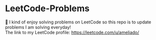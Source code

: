 # LeetCode-Problems
🥸 I kind of enjoy solving problems on LeetCode so this repo is to update problems I am solving everyday! <br>
The link to my LeetCode profile: https://leetcode.com/u/ameliado/
